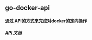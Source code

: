 ## go-docker-api


#### 通过 API的方式来完成对docker的定向操作

##### [API 文档](https://github.com/A-Anonymous/go-docker-api/blob/master/Doc/API%E6%96%87%E6%A1%A3.md)
